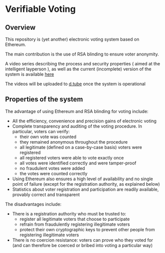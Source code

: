 # Verifiable Voting

## Overview

This repository is (yet another) electronic voting system based on Ethereum.

The main contribution is the use of RSA blinding to ensure voter anonymity.

A video series describing the process and security properties ( aimed at the intelligent layperson ),
as well as the current (incomplete) version of the system is available
[here](https://verifiable-voting.nikeshnazareth.com)

The videos will be uploaded to [d.tube](https://d.tube/) once the system is operational

## Properties of the system

The advantage of using Ethereum and RSA blinding for voting include:
* All the efficiency, convenience and precision gains of electronic voting
* Complete transparency and auditing of the voting procedure. In particular, voters can verify:
   * their own vote was counted
   * they remained anonymous throughout the procedure
   * all legitimate (defined on a case-by-case basis) voters were registered
   * all registered voters were able to vote exactly once
   * all votes were identified correctly and were tamper-proof
   * no fraudulent votes were added
   * the votes were counted correctly
* Using Ethereum also ensures a high level of availability and no single point of failure
(except for the registration authority, as explained below)
* Statistics about voter registration and participation are readily available, provably correct and transparent

The disadvantages include:
* There is a registration authority who must be trusted to:
   * register all legitimate voters that choose to participate
   * refrain from fraudulently registering illegitimate voters
   * protect their own cryptographic keys to prevent other people from registering illegitimate voters
* There is no coercion resistance: voters can prove who they voted for 
(and can therefore be coerced or bribed into voting a particular way)